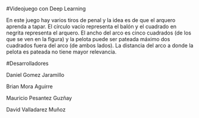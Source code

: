 #Videojuego con Deep Learning

En este juego hay varios tiros de penal y la idea es de que el arquero aprenda a tapar. El círculo vacío representa el balón y el cuadrado en negrita representa el arquero. El ancho del arco es cinco cuadrados (de los que se ven en la figura) y la pelota puede ser pateada máximo dos cuadrados fuera del arco (de ambos lados). La distancia del arco a donde la pelota es pateada no tiene mayor relevancia.

#Desarrolladores

Daniel Gomez Jaramillo

Brian Mora Aguirre 

Mauricio Pesantez Guzñay

David Valladarez Muñoz
